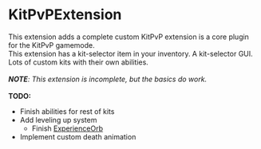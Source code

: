 # KitPvPExtension
This extension adds a complete custom KitPvP extension is a core plugin for the KitPvP gamemode.<br>
This extension has a kit-selector item in your inventory. A kit-selector GUI. Lots of custom kits with their own abilities.
<br><br>
***NOTE**: This extension is incomplete, but the basics do work.*
<br><br>
**TODO:**
- Finish abilities for rest of kits
- Add leveling up system
    - Finish [ExperienceOrb](https://github.com/iStudLion/ExperienceOrb)
- Implement custom death animation
